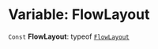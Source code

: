 # Variable: FlowLayout

`Const` **FlowLayout**: typeof [`FlowLayout`](/en/auto-docs/document/variables/FlowLayout-1.md)
